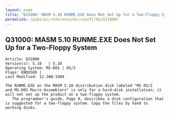 ```yaml
---
layout: page
title: "Q31000: MASM 5.10 RUNME.EXE Does Not Set Up for a Two-Floppy System"
permalink: /pubs/pc/reference/microsoft/kb/Q31000/
---
```


## Q31000: MASM 5.10 RUNME.EXE Does Not Set Up for a Two-Floppy System

	Article: Q31000
	Version(s): 5.10   | 5.10
	Operating System: MS-DOS | OS/2
	Flags: ENDUSER |
	Last Modified: 12-JAN-1989
	
	The RUNME.EXE on the MASM 5.10 distribution disk labeled "MS OS/2
	and MS-DOS Macro Assemblers" is only for a hard-disk installation; it
	will not set up the product on a two-floppy system.
	   The programmer's guide, Page 9, describes a disk configuration that
	is suggested for a two-floppy system. Copy the files by hand to
	working disks.
